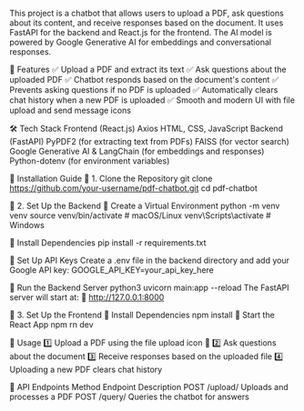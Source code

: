 This project is a chatbot that allows users to upload a PDF, ask questions about its content, and receive responses based on the document. It uses FastAPI for the backend and React.js for the frontend. The AI model is powered by Google Generative AI for embeddings and conversational responses.

🚀 Features
✅ Upload a PDF and extract its text
✅ Ask questions about the uploaded PDF
✅ Chatbot responds based on the document's content
✅ Prevents asking questions if no PDF is uploaded
✅ Automatically clears chat history when a new PDF is uploaded
✅ Smooth and modern UI with file upload and send message icons

🛠️ Tech Stack
Frontend (React.js)
Axios
HTML, CSS, JavaScript
Backend (FastAPI)
PyPDF2 (for extracting text from PDFs)
FAISS (for vector search)
Google Generative AI & LangChain (for embeddings and responses)
Python-dotenv (for environment variables)

📌 Installation Guide
🔹 1. Clone the Repository
git clone https://github.com/your-username/pdf-chatbot.git
cd pdf-chatbot

🔹 2. Set Up the Backend
📌 Create a Virtual Environment
python -m venv venv
source venv/bin/activate   # macOS/Linux
venv\Scripts\activate      # Windows

📌 Install Dependencies
pip install -r requirements.txt

📌 Set Up API Keys
Create a .env file in the backend directory and add your Google API key:
GOOGLE_API_KEY=your_api_key_here

📌 Run the Backend Server
python3 uvicorn main:app --reload
The FastAPI server will start at:
📍 http://127.0.0.1:8000

🔹 3. Set Up the Frontend
📌 Install Dependencies
npm install
📌 Start the React App
npm rn dev

📌 Usage
1️⃣ Upload a PDF using the file upload icon 📂
2️⃣ Ask questions about the document
3️⃣ Receive responses based on the uploaded file
4️⃣ Uploading a new PDF clears chat history

📌 API Endpoints
Method	Endpoint	Description
POST	/upload/	Uploads and processes a PDF
POST	/query/	Queries the chatbot for answers


